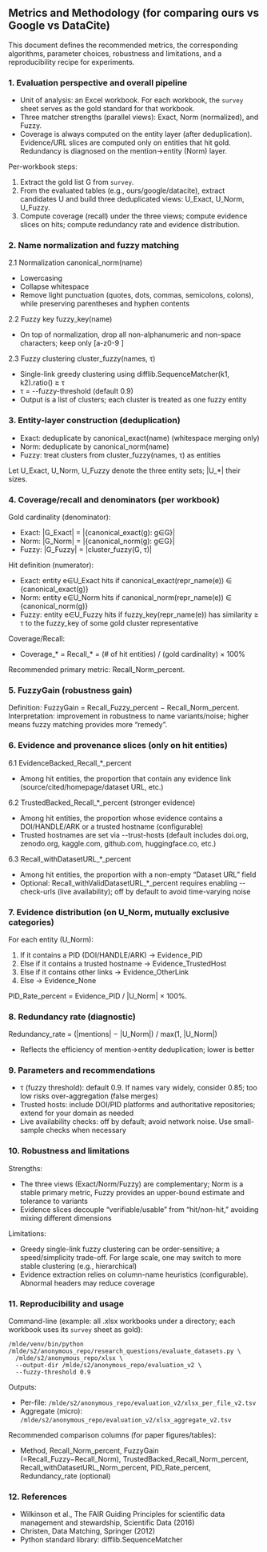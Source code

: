 ## Metrics and Methodology (for comparing ours vs Google vs DataCite)

This document defines the recommended metrics, the corresponding algorithms, parameter choices, robustness and limitations, and a reproducibility recipe for experiments.

### 1. Evaluation perspective and overall pipeline

- Unit of analysis: an Excel workbook. For each workbook, the `survey` sheet serves as the gold standard for that workbook.
- Three matcher strengths (parallel views): Exact, Norm (normalized), and Fuzzy.
- Coverage is always computed on the entity layer (after deduplication). Evidence/URL slices are computed only on entities that hit gold. Redundancy is diagnosed on the mention→entity (Norm) layer.

Per-workbook steps:
1) Extract the gold list G from `survey`.
2) From the evaluated tables (e.g., ours/google/datacite), extract candidates U and build three deduplicated views: U_Exact, U_Norm, U_Fuzzy.
3) Compute coverage (recall) under the three views; compute evidence slices on hits; compute redundancy rate and evidence distribution.

### 2. Name normalization and fuzzy matching

2.1 Normalization canonical_norm(name)
- Lowercasing
- Collapse whitespace
- Remove light punctuation (quotes, dots, commas, semicolons, colons), while preserving parentheses and hyphen contents

2.2 Fuzzy key fuzzy_key(name)
- On top of normalization, drop all non-alphanumeric and non-space characters; keep only [a-z0-9 ]

2.3 Fuzzy clustering cluster_fuzzy(names, τ)
- Single-link greedy clustering using difflib.SequenceMatcher(k1, k2).ratio() ≥ τ
- τ = --fuzzy-threshold (default 0.9)
- Output is a list of clusters; each cluster is treated as one fuzzy entity

### 3. Entity-layer construction (deduplication)

- Exact: deduplicate by canonical_exact(name) (whitespace merging only)
- Norm: deduplicate by canonical_norm(name)
- Fuzzy: treat clusters from cluster_fuzzy(names, τ) as entities

Let U_Exact, U_Norm, U_Fuzzy denote the three entity sets; |U_*| their sizes.

### 4. Coverage/recall and denominators (per workbook)

Gold cardinality (denominator):
- Exact: |G_Exact| = |{canonical_exact(g): g∈G}|
- Norm: |G_Norm| = |{canonical_norm(g): g∈G}|
- Fuzzy: |G_Fuzzy| = |cluster_fuzzy(G, τ)|

Hit definition (numerator):
- Exact: entity e∈U_Exact hits if canonical_exact(repr_name(e)) ∈ {canonical_exact(g)}
- Norm: entity e∈U_Norm hits if canonical_norm(repr_name(e)) ∈ {canonical_norm(g)}
- Fuzzy: entity e∈U_Fuzzy hits if fuzzy_key(repr_name(e)) has similarity ≥ τ to the fuzzy_key of some gold cluster representative

Coverage/Recall:
- Coverage_* = Recall_* = (# of hit entities) / (gold cardinality) × 100%

Recommended primary metric: Recall_Norm_percent.

### 5. FuzzyGain (robustness gain)

Definition: FuzzyGain = Recall_Fuzzy_percent − Recall_Norm_percent.
Interpretation: improvement in robustness to name variants/noise; higher means fuzzy matching provides more “remedy”.

### 6. Evidence and provenance slices (only on hit entities)

6.1 EvidenceBacked_Recall_*_percent
- Among hit entities, the proportion that contain any evidence link (source/cited/homepage/dataset URL, etc.)

6.2 TrustedBacked_Recall_*_percent (stronger evidence)
- Among hit entities, the proportion whose evidence contains a DOI/HANDLE/ARK or a trusted hostname (configurable)
- Trusted hostnames are set via --trust-hosts (default includes doi.org, zenodo.org, kaggle.com, github.com, huggingface.co, etc.)

6.3 Recall_withDatasetURL_*_percent
- Among hit entities, the proportion with a non-empty “Dataset URL” field
- Optional: Recall_withValidDatasetURL_*_percent requires enabling --check-urls (live availability); off by default to avoid time-varying noise

### 7. Evidence distribution (on U_Norm, mutually exclusive categories)

For each entity (U_Norm):
1) If it contains a PID (DOI/HANDLE/ARK) → Evidence_PID
2) Else if it contains a trusted hostname → Evidence_TrustedHost
3) Else if it contains other links → Evidence_OtherLink
4) Else → Evidence_None

PID_Rate_percent = Evidence_PID / |U_Norm| × 100%.

### 8. Redundancy rate (diagnostic)

Redundancy_rate = (|mentions| − |U_Norm|) / max(1, |U_Norm|)
- Reflects the efficiency of mention→entity deduplication; lower is better

### 9. Parameters and recommendations

- τ (fuzzy threshold): default 0.9. If names vary widely, consider 0.85; too low risks over-aggregation (false merges)
- Trusted hosts: include DOI/PID platforms and authoritative repositories; extend for your domain as needed
- Live availability checks: off by default; avoid network noise. Use small-sample checks when necessary

### 10. Robustness and limitations

Strengths:
- The three views (Exact/Norm/Fuzzy) are complementary; Norm is a stable primary metric, Fuzzy provides an upper-bound estimate and tolerance to variants
- Evidence slices decouple “verifiable/usable” from “hit/non-hit,” avoiding mixing different dimensions

Limitations:
- Greedy single-link fuzzy clustering can be order-sensitive; a speed/simplicity trade-off. For large scale, one may switch to more stable clustering (e.g., hierarchical)
- Evidence extraction relies on column-name heuristics (configurable). Abnormal headers may reduce coverage

### 11. Reproducibility and usage

Command-line (example: all .xlsx workbooks under a directory; each workbook uses its `survey` sheet as gold):
```
/mlde/venv/bin/python /mlde/s2/anonymous_repo/research_questions/evaluate_datasets.py \
  /mlde/s2/anonymous_repo/xlsx \
  --output-dir /mlde/s2/anonymous_repo/evaluation_v2 \
  --fuzzy-threshold 0.9
```

Outputs:
- Per-file: `/mlde/s2/anonymous_repo/evaluation_v2/xlsx_per_file_v2.tsv`
- Aggregate (micro): `/mlde/s2/anonymous_repo/evaluation_v2/xlsx_aggregate_v2.tsv`

Recommended comparison columns (for paper figures/tables):
- Method, Recall_Norm_percent, FuzzyGain (=Recall_Fuzzy−Recall_Norm), TrustedBacked_Recall_Norm_percent, Recall_withDatasetURL_Norm_percent, PID_Rate_percent, Redundancy_rate (optional)

### 12. References
- Wilkinson et al., The FAIR Guiding Principles for scientific data management and stewardship, Scientific Data (2016)
- Christen, Data Matching, Springer (2012)
- Python standard library: difflib.SequenceMatcher


